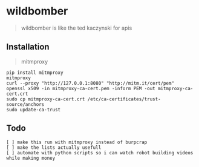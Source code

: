 # wildbomber
> wildbomber is like the ted kaczynski for apis

## Installation
> mitmproxy
````
pip install mitmproxy
mitmproxy
curl --proxy "http://127.0.0.1:8080" "http://mitm.it/cert/pem"
openssl x509 -in mitmproxy-ca-cert.pem -inform PEM -out mitmproxy-ca-cert.crt
sudo cp mitmproxy-ca-cert.crt /etc/ca-certificates/trust-source/anchors
sudo update-ca-trust
````

## Todo
````
[ ] make this run with mitmproxy instead of burpcrap
[ ] make the lists actually usefull 
[ ] automate with python scripts so i can watch robot building videos while making money
````
